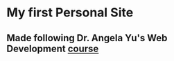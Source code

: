 # My first Personal Site #
## Made following Dr. Angela Yu's Web Development [course](https://www.udemy.com/course/the-complete-web-development-bootcamp/) ##
